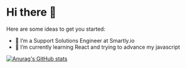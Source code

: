 # Hi there 👋


Here are some ideas to get you started:

- 🔭 I’m a Support Solutions Engineer at Smartly.io
- 🌱 I’m currently learning React and trying to advance my javascript


[![Anurag's GitHub stats](https://github-readme-stats.vercel.app/api?username=gabrieloxe)](https://github.com/anuraghazra/github-readme-stats)
